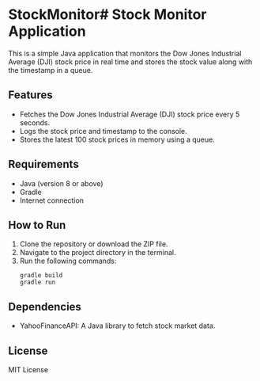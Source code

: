 # StockMonitor# Stock Monitor Application

This is a simple Java application that monitors the Dow Jones Industrial Average (DJI) stock price in real time and stores the stock value along with the timestamp in a queue.

## Features
- Fetches the Dow Jones Industrial Average (DJI) stock price every 5 seconds.
- Logs the stock price and timestamp to the console.
- Stores the latest 100 stock prices in memory using a queue.

## Requirements
- Java (version 8 or above)
- Gradle
- Internet connection

## How to Run
1. Clone the repository or download the ZIP file.
2. Navigate to the project directory in the terminal.
3. Run the following commands:
   ```
   gradle build
   gradle run
   ```

## Dependencies
- YahooFinanceAPI: A Java library to fetch stock market data.

## License
MIT License
